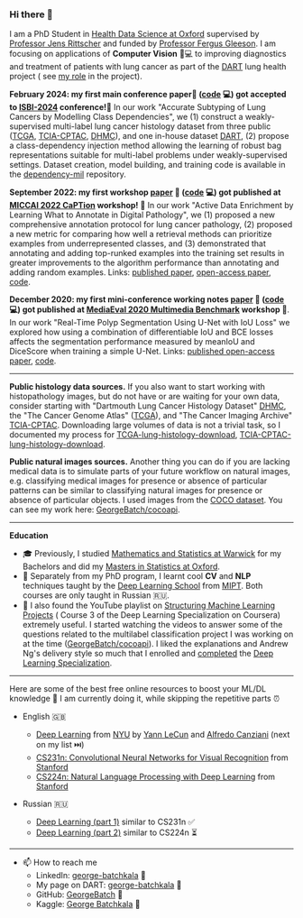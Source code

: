 ### Hi there 👋

I am a PhD Student in [Health Data Science at Oxford](https://www.bdi.ox.ac.uk/study/cdt)
supervised by [Professor Jens Rittscher](https://dartlunghealth.co.uk/team/prof-jens-rittscher/) and funded
by [Professor Fergus Gleeson](https://www.oncology.ox.ac.uk/team/fergus-gleeson).
I am focusing on applications of **Computer Vision** 👀💻 to improving diagnostics and treatment of patients with lung
cancer as part of the [DART](https://dartlunghealth.co.uk/) lung health project (
see [my role](https://dartlunghealth.co.uk/team/george-batchkala/) in the project).

**February 2024: my first main conference paper📝 ([code](https://github.com/GeorgeBatch/dependency-mil) 💻) got accepted
to [ISBI-2024](https://biomedicalimaging.org/2024/) conference!🚀** In
our work "Accurate Subtyping of Lung
Cancers by Modelling Class Dependencies", we (1) construct a weakly-supervised multi-label lung cancer histology dataset
from three public ([TCGA](https://www.cancer.gov/tcga),
[TCIA-CPTAC](https://wiki.cancerimagingarchive.net/display/Public/CPTAC+Imaging+Proteomics), [DHMC](https://bmirds.github.io/LungCancer/)),
and one in-house dataset [DART](https://dartlunghealth.co.uk/), (2) propose a class-dependency injection method
allowing the learning of robust bag representations suitable for multi-label problems under weakly-supervised settings.
Dataset creation, model building, and training code is available in
the [dependency-mil](https://github.com/GeorgeBatch/dependency-mil) repository.

**September 2022: my first workshop [paper](https://link.springer.com/chapter/10.1007/978-3-031-17979-2_12)
📝 ([code](https://github.com/GeorgeBatch/active-data-enrichment) 💻) got
published at [MICCAI 2022 CaPTion](https://caption-workshop.github.io/) workshop! 🚀** In our work "Active Data
Enrichment by Learning What to Annotate in
Digital Pathology", we (1) proposed a new comprehensive annotation protocol for lung cancer pathology, (2) proposed a
new metric for comparing how well a retrieval methods can prioritize examples from underrepresented classes, and (3)
demonstrated that annotating and adding top-runked examples into the training set results in greater improvements to the
algorithm performance than annotating and adding random
examples. Links: [published paper](https://link.springer.com/chapter/10.1007/978-3-031-17979-2_12), [open-access paper](https://ora.ox.ac.uk/objects/uuid:160f9962-06c0-441d-a92a-b2a77c4d01c3), [code](https://github.com/GeorgeBatch/active-data-enrichment).

**December 2020: my first mini-conference working notes [paper](https://ceur-ws.org/Vol-2882/paper30.pdf)
📝 ([code](https://github.com/GeorgeBatch/kvasir-seg) 💻) got published
at [MediaEval 2020 Multimedia Benchmark](https://ceur-ws.org/Vol-2882/) workshop 🚀**. In our work "Real-Time Polyp
Segmentation Using U-Net with IoU Loss"
we explored how using a combination of differentiable IoU and BCE losses affects the segmentation performance measured
by meanIoU and DiceScore when training a simple U-Net. Links: [published open-access paper](https://ceur-ws.org/Vol-2882/paper30.pdf), [code](https://github.com/GeorgeBatch/kvasir-seg).


<!---
reproducing a CVPR'21 work called "Multiple Instance Captioning: Learning Representations From Histopathology Textbooks and Articles" ([CVPR'21 link](https://openaccess.thecvf.com/content/CVPR2021/html/Gamper_Multiple_Instance_Captioning_Learning_Representations_From_Histopathology_Textbooks_and_Articles_CVPR_2021_paper.html)). I found the work interesting and I wanted to use the pre-trained visual backbone in my future research. It uses the methods described in another CVPR'21 work "VirTex: Learning Visual Representations from Textual Annotations" ([CVPR'21 link](https://openaccess.thecvf.com/content/CVPR2021/html/Desai_VirTex_Learning_Visual_Representations_From_Textual_Annotations_CVPR_2021_paper.html)) to train a ResNet visual 👀 encoder and a transformer textual 💬 decoder on the new [ARCH dataset](https://warwick.ac.uk/fac/cross_fac/tia/data/arch). You can see my work here: [GeorgeBatch/arch-pre-training](https://github.com/GeorgeBatch/arch-pre-training).
--->

----

**Public histology data sources.** If you also want to start working with histopathology images, but do not have or are
waiting
for your own data, consider starting with "Dartmouth Lung Cancer Histology
Dataset" [DHMC](https://bmirds.github.io/LungCancer/),
the "The Cancer Genome Atlas" ([TCGA](https://www.cancer.gov/tcga)), and "The Cancer Imaging
Archive" [TCIA-CPTAC](https://wiki.cancerimagingarchive.net/display/Public/CPTAC+Imaging+Proteomics).
Downloading large volumes of data is not a trivial task, so I documented my process
for [TCGA-lung-histology-download](https://github.com/GeorgeBatch/TCGA-lung-histology-download),
[TCIA-CPTAC-lung-histology-download](https://github.com/GeorgeBatch/TCIA-CPTAC-lung-histology-download).

**Public natural images sources.** Another thing you can do
if you are lacking medical data is to simulate parts of your future workflow on natural images, e.g. classifying medical
images for
presence or absence of particular patterns can be similar to classifying natural images for presence or absence of
particular objects. I used images from the [COCO dataset](https://cocodataset.org/#home). You can see my work
here: [GeorgeBatch/cocoapi](https://github.com/GeorgeBatch/cocoapi).

----

**Education**

- 🎓 Previously, I
  studied [Mathematics and Statistics at Warwick](https://warwick.ac.uk/study/undergraduate/courses/mathsstatsbsc) for
  my Bachelors and did
  my [Masters in Statistics at Oxford](http://www.stats.ox.ac.uk/study-here/taught-postgraduate/msc-in-statistical-science/).
- 🌱 Separately from my PhD program, I learnt cool **CV** and **NLP** techniques taught by
  the [Deep Learning School](https://dls.samcs.ru/) from [MIPT](https://mipt.ru/english/). Both courses are only taught
  in Russian 🇷🇺.
- 🚀 I also found the YouTube playlist
  on [Structuring Machine Learning Projects](https://www.youtube.com/playlist?list=PLkDaE6sCZn6E7jZ9sN_xHwSHOdjUxUW_b) (
  Course 3 of the Deep Learning Specialization on Coursera) extremely useful. I started watching the videos to answer
  some of the questions related to the multilabel classification project I was working on at the
  time ([GeorgeBatch/cocoapi](https://github.com/GeorgeBatch/cocoapi)). I liked the explanations and Andrew Ng's
  delivery style so much that I enrolled
  and [completed](https://www.coursera.org/account/accomplishments/specialization/4HEL4XDPPGPF)
  the [Deep Learning Specialization](https://www.coursera.org/specializations/deep-learning).

----

Here are some of the best free online resources to boost your ML/DL knowledge 🚀 I am currently doing it, while skipping
the repetitive parts ⏰

- English 🇬🇧
    - [Deep Learning](https://atcold.github.io/pytorch-Deep-Learning/) from [NYU](https://www.nyu.edu/admissions.html)
      by [Yann LeCun](https://twitter.com/ylecun) and [Alfredo Canziani](https://twitter.com/alfcnz) (next on my list
      ⏭️)
    - [CS231n: Convolutional Neural Networks for Visual Recognition](http://cs231n.stanford.edu/)
      from [Stanford](https://www.stanford.edu)
    - [CS224n: Natural Language Processing with Deep Learning](http://web.stanford.edu/class/cs224n/)
      from [Stanford](https://www.stanford.edu)

- Russian 🇷🇺
    - [Deep Learning (part 1)](https://stepik.org/course/91157/syllabus) similar to CS231n ✅
    - [Deep Learning (part 2)](https://stepik.org/course/92488/syllabus) similar to CS224n ⏳

----

- 📫 How to reach me
    - LinkedIn: [george-batchkala](https://www.linkedin.com/in/george-batchkala/) 🔗
    - My page on DART: [george-batchkala](https://dartlunghealth.co.uk/team/george-batchkala/) 🔗
    - GitHub: [GeorgeBatch](https://github.com/GeorgeBatch) 🔗
    - Kaggle: [George Batchkala](https://www.kaggle.com/gbatchkala) 🔗

<!--
**GeorgeBatch/GeorgeBatch** is a ✨ _special_ ✨ repository because its `README.md` (this file) appears on your GitHub profile.

Here are some ideas to get you started:

- 🔭 I’m currently working on ...
- 🌱 I’m currently learning ...
- 👯 I’m looking to collaborate on ...
- 🤔 I’m looking for help with ...
- 💬 Ask me about ...
- 📫 How to reach me: ...
- 😄 Pronouns: ...
- ⚡ Fun fact: ...
-->
